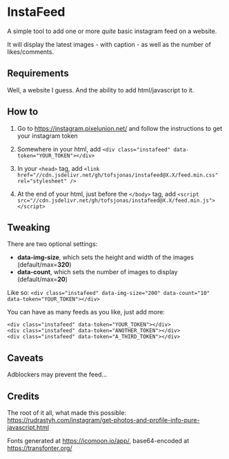 # InstaFeed

A simple tool to add one or more *quite* basic instagram feed on a website.

It will display the latest images - with caption - as well as the number of likes/comments.

## Requirements

Well, a website I guess. And the ability to add html/javascript to it.

## How to

1. Go to
   https://instagram.pixelunion.net/
   and follow the instructions to get your instagram token

2. Somewhere in your html, add  `<div class="instafeed" data-token="YOUR_TOKEN"></div>`

3. In your `<head>` tag, add
`<link href="//cdn.jsdelivr.net/gh/tofsjonas/instafeed@X.X/feed.min.css" rel="stylesheet" />`

4. At the end of your html, just before the `</body>` tag, add
`<script src="//cdn.jsdelivr.net/gh/tofsjonas/instafeed@X.X/feed.min.js"></script>`

## Tweaking

There are two optional settings:  

- **data-img-size**, which sets the height and width of the images (default/max=**320**)
- **data-count**, which sets the number of images to display (default/max=**20**)

Like so:
`<div class="instafeed" data-img-size="200" data-count="10" data-token="YOUR_TOKEN"></div>`

You can have as many feeds as you like, just add more:

```
<div class="instafeed" data-token="YOUR_TOKEN"></div>
<div class="instafeed" data-token="ANOTHER_TOKEN"></div>
<div class="instafeed" data-token="A_THIRD_TOKEN"></div>
```


## Caveats
Adblockers may prevent the feed...

## Credits

The root of it all, what made this possible:  
https://rudrastyh.com/instagram/get-photos-and-profile-info-pure-javascript.html

Fonts generated at https://icomoon.io/app/, base64-encoded at https://transfonter.org/
